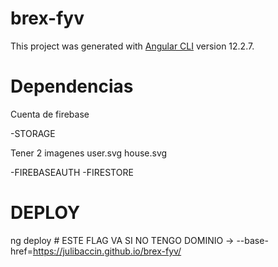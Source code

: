 # brex-fyv

This project was generated with [Angular CLI](https://github.com/angular/angular-cli) version 12.2.7.

# Dependencias

Cuenta de firebase

-STORAGE

Tener 2 imagenes
user.svg
house.svg

-FIREBASEAUTH
-FIRESTORE

# DEPLOY

ng deploy # ESTE FLAG VA SI NO TENGO DOMINIO -> --base-href=https://julibaccin.github.io/brex-fyv/
